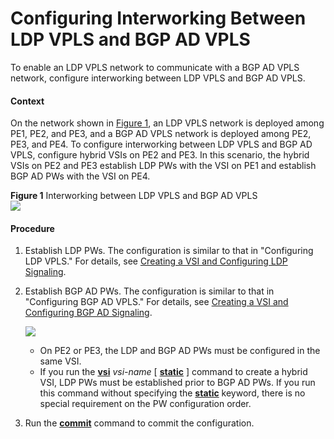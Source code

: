 Configuring Interworking Between LDP VPLS and BGP AD VPLS
=========================================================

To enable an LDP VPLS network to communicate with a BGP AD VPLS network, configure interworking between LDP VPLS and BGP AD VPLS.

#### Context

On the network shown in [Figure 1](#EN-US_TASK_0172370128__fig_dc_vrp_vpls_cfg_601201), an LDP VPLS network is deployed among PE1, PE2, and PE3, and a BGP AD VPLS network is deployed among PE2, PE3, and PE4. To configure interworking between LDP VPLS and BGP AD VPLS, configure hybrid VSIs on PE2 and PE3. In this scenario, the hybrid VSIs on PE2 and PE3 establish LDP PWs with the VSI on PE1 and establish BGP AD PWs with the VSI on PE4.

**Figure 1** Interworking between LDP VPLS and BGP AD VPLS  
![](images/fig_dc_vrp_vpls_cfg_601201.png)  


#### Procedure

1. Establish LDP PWs. The configuration is similar to that in "Configuring LDP VPLS." For details, see [Creating a VSI and Configuring LDP Signaling](dc_vrp_vpls_cfg_5004.html).
2. Establish BGP AD PWs. The configuration is similar to that in "Configuring BGP AD VPLS." For details, see [Creating a VSI and Configuring BGP AD Signaling](dc_vrp_vpls_cfg_5059.html).
   
   ![](../../../../public_sys-resources/note_3.0-en-us.png) 
   * On PE2 or PE3, the LDP and BGP AD PWs must be configured in the same VSI.
   * If you run the [**vsi**](cmdqueryname=vsi) *vsi-name* [ [**static**](cmdqueryname=static) ] command to create a hybrid VSI, LDP PWs must be established prior to BGP AD PWs. If you run this command without specifying the [**static**](cmdqueryname=static) keyword, there is no special requirement on the PW configuration order.
3. Run the [**commit**](cmdqueryname=commit) command to commit the configuration.